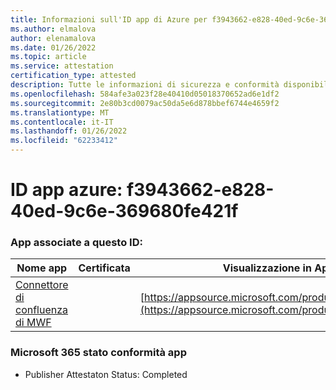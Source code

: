 ```yaml
---
title: Informazioni sull'ID app di Azure per f3943662-e828-40ed-9c6e-369680fe421f
ms.author: elmalova
author: elenamalova
ms.date: 01/26/2022
ms.topic: article
ms.service: attestation
certification_type: attested
description: Tutte le informazioni di sicurezza e conformità disponibili per f3943662-e828-40ed-9c6e-369680fe421f.
ms.openlocfilehash: 584afe3a023f28e40410d05018370652ad6e1df2
ms.sourcegitcommit: 2e80b3cd0079ac50da5e6d878bbef6744e4659f2
ms.translationtype: MT
ms.contentlocale: it-IT
ms.lasthandoff: 01/26/2022
ms.locfileid: "62233412"
---
```

# <a name="azure-app-id-f3943662-e828-40ed-9c6e-369680fe421f"></a>ID app azure: f3943662-e828-40ed-9c6e-369680fe421f


### <a name="apps-associated-with-this-id"></a>App associate a questo ID:
| **Nome app** | **Certificata** | **Visualizzazione in AppSource** |
|--------------|---------------|-----------------------|
| [Connettore di confluenza di MWF](https://docs.microsoft.com/microsoft-365-app-certification/forward/WA200001604) |  | [https://appsource.microsoft.com/product/office/WA200001604](https://appsource.microsoft.com/product/office/WA200001604) |

### <a name="microsoft-365-app-compliance-status"></a>Microsoft 365 stato conformità app
- Publisher Attestaton Status: Completed
